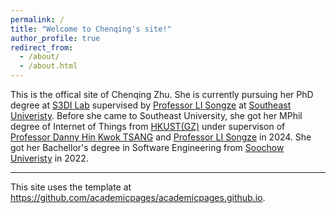 ```yaml
---
permalink: /
title: "Welcome to Chenqing's site!"
author_profile: true
redirect_from: 
  - /about/
  - /about.html
---
```


This is the offical site of Chenqing Zhu. She is currently pursuing her PhD degree at [S3DI Lab](https://s3di-lab.github.io/) supervised by [Professor LI Songze](https://s3di-lab.github.io/projects/about_lsz_f/) at [Southeast Univeristy](https://www.seu.edu.cn/). Before she came to Southeast University, she got her MPhil degree of Internet of Things from [HKUST(GZ)](https://www.hkust-gz.edu.cn) under supervison of [Professor Danny Hin Kwok TSANG](http://c2e.ece.ust.hk/main/) and [Professor LI Songze](https://s3di-lab.github.io/projects/about_lsz_f/) in 2024. She got her Bachellor's degree in Software Engineering from [Soochow Univeristy](http://eng.suda.edu.cn/) in 2022. 

-------------------------


This site uses the template at https://github.com/academicpages/academicpages.github.io.
